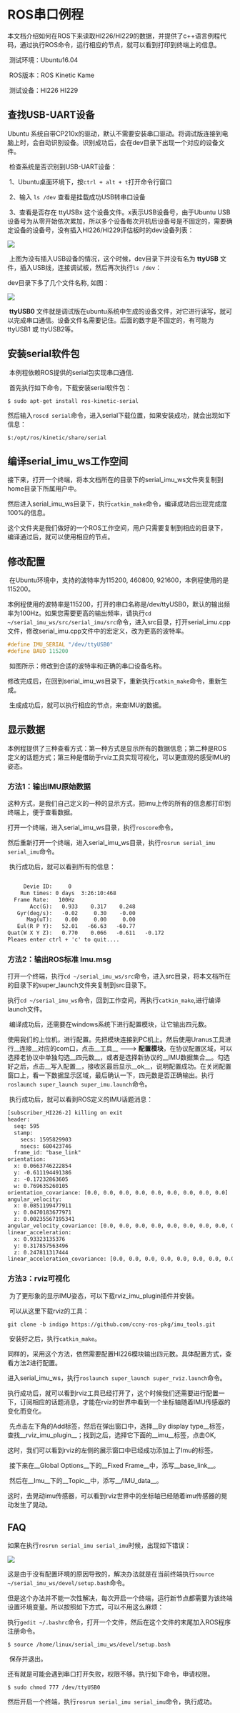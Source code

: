 # ROS串口例程

本文档介绍如何在ROS下来读取HI226/HI229的数据，并提供了c++语言例程代码，通过执行ROS命令，运行相应的节点，就可以看到打印到终端上的信息。

​	测试环境：Ubuntu16.04   

​	ROS版本：ROS Kinetic Kame

​	测试设备：HI226 HI229

## 查找USB-UART设备

Ubuntu 系统自带CP210x的驱动，默认不需要安装串口驱动。将调试版连接到电脑上时，会自动识别设备。识别成功后，会在dev目录下出现一个对应的设备文件。

​	检查系统是否识别到USB-UART设备：

​	1、Ubuntu桌面环境下，按`ctrl + alt + t`打开命令行窗口

​	2、输入 `ls /dev`  查看是挂载成功USB转串口设备

​	3、查看是否存在  ttyUSBx 这个设备文件。x表示USB设备号，由于Ubuntu USB设备号为从零开始依次累加，所以多个设备每次开机后设备号是不固定的，需要确定设备的设备号，没有插入HI226/HI229评估板时的dev设备列表：

![](./img/4.png)

​	上图为没有插入USB设备的情况，这个时候，dev目录下并没有名为 __ttyUSB__ 文件，插入USB线，连接调试板，然后再次执行`ls /dev`：

dev目录下多了几个文件名称, 如图：

![](./img/5.png)

​	**ttyUSB0** 文件就是调试版在ubuntu系统中生成的设备文件，对它进行读写，就可以完成串口通信。设备文件名需要记住。后面的数字是不固定的，有可能为 ttyUSB1  或 ttyUSB2等。

## 安装serial软件包

​	本例程依赖ROS提供的serial包实现串口通信.

​	首先执行如下命令，下载安装serial软件包：

```shell
$ sudo apt-get install ros-kinetic-serial
```

然后输入`roscd serial`命令，进入serial下载位置，如果安装成功，就会出现如下信息：

```shell
$:/opt/ros/kinetic/share/serial
```

## 编译serial_imu_ws工作空间

​	接下来，打开一个终端，将本文档所在的目录下的serial_imu_ws文件夹复制到home目录下所属用户中。

​	然后进入serial_imu_ws目录下，执行`catkin_make`命令，编译成功后出现完成度100%的信息。

​	这个文件夹是我们做好的一个ROS工作空间，用户只需要复制到相应的目录下，编译通过后，就可以使用相应的节点。

## 修改配置

​	在Ubuntu环境中，支持的波特率为115200, 460800, 921600，本例程使用的是115200。

​	本例程使用的波特率是115200，打开的串口名称是/dev/ttyUSB0，默认的输出频率为100Hz。如果您需要更高的输出频率，请执行`cd ~/serial_imu_ws/src/serial_imu/src`命令，进入src目录，打开serial_imu.cpp文件，修改serial_imu.cpp文件中的宏定义，改为更高的波特率。	

```c
#define IMU_SERIAL "/dev/ttyUSB0"
#define BAUD 115200
```

​	如图所示：修改到合适的波特率和正确的串口设备名称。

​	修改完成后，在回到serial_imu_ws目录下，重新执行`catkin_make`命令，重新生成。

​	生成成功后，就可以执行相应的节点，来查IMU的数据。

## 显示数据

​    本例程提供了三种查看方式：第一种方式是显示所有的数据信息；第二种是ROS定义的话题方式；第三种是借助于rviz工具实现可视化，可以更直观的感受IMU的姿态。

### 	方法1：输出IMU原始数据

​	这种方式，是我们自己定义的一种的显示方式，把imu上传的所有的信息都打印到终端上，便于查看数据。

​	打开一个终端，进入serial_imu_ws目录，执行`roscore`命令。

​	然后重新打开一个终端，进入serial_imu_ws目录，执行`rosrun serial_imu serial_imu`命令。

​	执行成功后，就可以看到所有的信息：

```txt

     Devie ID:     0
    Run times: 0 days  3:26:10:468
  Frame Rate:   100Hz
       Acc(G):   0.933    0.317    0.248
   Gyr(deg/s):   -0.02     0.30    -0.00
      Mag(uT):    0.00     0.00     0.00
   Eul(R P Y):   52.01   -66.63   -60.77
Quat(W X Y Z):   0.770    0.066   -0.611   -0.172
Pleaes enter ctrl + 'c' to quit....

```

### 	方法2：输出ROS标准 Imu.msg

​	打开一个终端，执行`cd ~/serial_imu_ws/src`命令，进入src目录，将本文档所在的目录下的super_launch文件夹复制到src目录下。

​	执行`cd ~/serial_imu_ws`命令，回到工作空间，再执行`catkin_make`,进行编译launch文件。

​	编译成功后，还需要在windows系统下进行配置模块，让它输出四元数。

​	使用我们的上位机，进行配置。先把模块连接到PC机上。然后使用Uranus工具进行__连接__对应的com口，点击__工具__  --->  __配置模块__，在协议配置区域，可以选择老协议中单独勾选__四元数__，或者是选择新协议的__IMU数据集合__。勾选好之后，点击__写入配置__，接收区最后显示__ok__，说明配置成功。在关闭配置窗口上，看一下数据显示区域，最后确认一下，四元数是否正确输出。执行`roslaunch super_launch super_imu.launch`命令。

​	执行成功后，就可以看到ROS定义的IMU话题消息：

```txt
[subscriber_HI226-2] killing on exit
header: 
  seq: 595
  stamp: 
    secs: 1595829903
    nsecs: 680423746
  frame_id: "base_link"
orientation: 
  x: 0.0663746222854
  y: -0.611194491386
  z: -0.17232863605
  w: 0.769635260105
orientation_covariance: [0.0, 0.0, 0.0, 0.0, 0.0, 0.0, 0.0, 0.0, 0.0]
angular_velocity: 
  x: 0.0851199477911
  y: 0.0470183677971
  z: 0.00235567195341
angular_velocity_covariance: [0.0, 0.0, 0.0, 0.0, 0.0, 0.0, 0.0, 0.0, 0.0]
linear_acceleration: 
  x: 0.93323135376
  y: 0.317857563496
  z: 0.247811317444
linear_acceleration_covariance: [0.0, 0.0, 0.0, 0.0, 0.0, 0.0, 0.0, 0.0, 0.0]

```

### 	方法3：rviz可视化

​	为了更形象的显示IMU姿态，可以下载rviz_imu_plugin插件并安装。

​	可以从这里下载rviz的工具：

```shell
git clone -b indigo https://github.com/ccny-ros-pkg/imu_tools.git
```

​	安装好之后，执行`catkin_make`。	

​	同样的，采用这个方法，依然需要配置HI226模块输出四元数。具体配置方式，查看方法2进行配置。

​	进入serial_imu_ws，执行`roslaunch super_launch super_rviz.launch`命令。

​	执行成功后，就可以看到rviz工具已经打开了，这个时候我们还需要进行配置一下，订阅相应的话题消息，才能在rviz的世界中看到一个坐标轴随着IMU传感器的变化而变化。

​	先点击左下角的Add标签，然后在弹出窗口中，选择__By display type__标签，查找__rviz_imu_plugin__；找到之后，选择它下面的__imu__标签，点击OK,

​	这时，我们可以看到rviz的左侧的展示窗口中已经成功添加上了Imu的标签。

​	接下来在__Global Options__下的__Fixed Frame__中，添写__base_link__。

​	然后在__Imu__下的__Topic__中，添写__/IMU_data__。

​	这时，去晃动imu传感器，可以看到rviz世界中的坐标轴已经随着imu传感器的晃动发生了晃动。

## FAQ

​	如果在执行`rosrun serial_imu serial_imu`时候，出现如下错误：

![](./img/3.png)

​	这是由于没有配置环境的原因导致的，解决办法就是在当前终端执行`source ~/serial_imu_ws/devel/setup.bash`命令。

​	但是这个办法并不能一次性解决，每次开启一个终端，运行新节点都需要为该终端设置环境变量。所以按照如下方式，可以不用这么麻烦：

​	执行`gedit ~/.bashrc`命令，打开一个文件，然后在这个文件的末尾加入ROS程序注册命令。

```shell
$ source /home/linux/serial_imu_ws/devel/setup.bash
```

​	保存并退出。

​	还有就是可能会遇到串口打开失败，权限不够。执行如下命令，申请权限。

```shell
$ sudo chmod 777 /dev/ttyUSB0
```

​	然后开启一个终端，执行`rosrun serial_imu serial_imu`命令，执行成功。